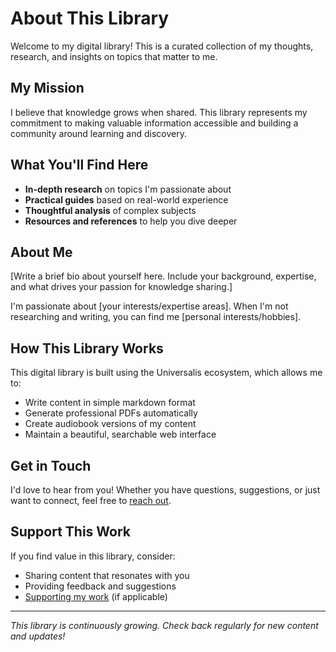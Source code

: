 # About This Library

Welcome to my digital library! This is a curated collection of my thoughts, research, and insights on topics that matter to me.

## My Mission

I believe that knowledge grows when shared. This library represents my commitment to making valuable information accessible and building a community around learning and discovery.

## What You'll Find Here

- **In-depth research** on topics I'm passionate about
- **Practical guides** based on real-world experience
- **Thoughtful analysis** of complex subjects
- **Resources and references** to help you dive deeper

## About Me

[Write a brief bio about yourself here. Include your background, expertise, and what drives your passion for knowledge sharing.]

I'm passionate about [your interests/expertise areas]. When I'm not researching and writing, you can find me [personal interests/hobbies].

## How This Library Works

This digital library is built using the Universalis ecosystem, which allows me to:

- Write content in simple markdown format
- Generate professional PDFs automatically
- Create audiobook versions of my content
- Maintain a beautiful, searchable web interface

## Get in Touch

I'd love to hear from you! Whether you have questions, suggestions, or just want to connect, feel free to [reach out](/contact/).

## Support This Work

If you find value in this library, consider:

- Sharing content that resonates with you
- Providing feedback and suggestions
- [Supporting my work](https://yourwebsite.com/support) (if applicable)

---

*This library is continuously growing. Check back regularly for new content and updates!*